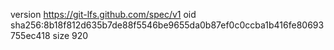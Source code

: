 version https://git-lfs.github.com/spec/v1
oid sha256:8b18f812d635b7de88f5546be9655da0b87ef0c0ccba1b416fe80693755ec418
size 920
